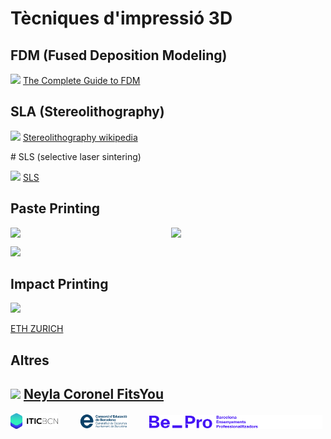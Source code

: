 # Tècniques d'impressió 3D

## FDM (Fused Deposition Modeling)

![](./IMG/TÈCNIQUES/fdm.png)
[The Complete Guide to FDM](https://desis.osu.edu/seniorthesis/index.php/2021/09/03/the-complete-guide-to-fused-deposition-modeling-fdm-in-3d-printing/)


## SLA (Stereolithography)

![](./IMG/TÈCNIQUES/sla.png)
[Stereolithography wikipedia](https://en.wikipedia.org/wiki/Stereolithography)

# SLS (selective laser sintering)

![](./IMG/TÈCNIQUES/sls.png)
[SLS](https://formlabs.com/es/blog/que-es-sinterizado-selectivo-laser/)

## Paste Printing
<div style="display: flex; gap: 10px;">
  <img src="IMG/MATERIALS/CLAY_1.gif" width="49%" />
  <img src="IMG/MATERIALS/CLAY_2.gif" width="49%" />
</div>


![](./IMG/MATERIALS/pasta.jpeg)

## Impact Printing

![](./IMG/TÈCNIQUES/impact.jpg)

[ETH ZURICH](https://dfab.ch/news/impact-printing-wins-3d-pioneers-challenge)

## Altres

![](./IMG/TÈCNIQUES/Bra_1.jpg)
[Neyla Coronel FitsYou](https://class.textile-academy.org/2025/neyla-coronel/development/05-First%20Prototypes/)
---
<p align="left">
  <img alt="Light" src="../IMG/LOGOS/logoITICBCN.png" width="15%">
&nbsp; &nbsp; &nbsp; &nbsp;
  <img alt="Dark" src="../IMG/LOGOS/logo_CEB.png" width="15%">
&nbsp; &nbsp; &nbsp; &nbsp;
  <img alt="Dark" src="../IMG/LOGOS/footer-logos-white.svg" width="55%">
</p>